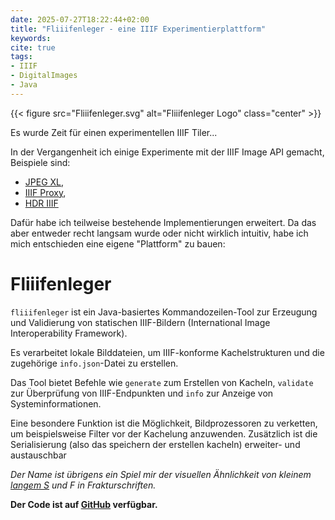 ```yaml
---
date: 2025-07-27T18:22:44+02:00
title: "Fliiifenleger - eine IIIF Experimentierplattform"
keywords:
cite: true
tags:
- IIIF
- DigitalImages
- Java
---
```


{{< figure src="Fliiifenleger.svg" alt="Fliiifenleger Logo" class="center" >}}

Es wurde Zeit für einen experimentellen IIIF Tiler...
<!--more-->

In der Vergangenheit ich einige Experimente mit der IIIF Image API gemacht, Beispiele sind:

* [JPEG XL](https://christianmahnke.de/post/jpeg-xl/),
* [IIIF Proxy](https://christianmahnke.de/post/iiif-proxy/),
* [HDR IIIF](https://christianmahnke.de/post/hdr-iiif/)


Dafür habe ich teilweise bestehende Implementierungen erweitert. Da das aber entweder recht langsam wurde oder nicht wirklich intuitiv, habe ich mich entschieden eine eigene "Plattform" zu bauen:

# Fliiifenleger

`fliiifenleger` ist ein Java-basiertes Kommandozeilen-Tool zur Erzeugung und Validierung von statischen IIIF-Bildern (International Image Interoperability Framework).

Es verarbeitet lokale Bilddateien, um IIIF-konforme Kachelstrukturen und die zugehörige `info.json`-Datei zu erstellen.

Das Tool bietet Befehle wie `generate` zum Erstellen von Kacheln, `validate` zur Überprüfung von IIIF-Endpunkten und `info` zur Anzeige von Systeminformationen.

Eine besondere Funktion ist die Möglichkeit, Bildprozessoren zu verketten, um beispielsweise Filter vor der Kachelung anzuwenden. Zusätzlich ist die Serialisierung (also das speichern der erstellen kacheln) erweiter- und austauschbar

*Der Name ist übrigens ein Spiel mir der visuellen Ähnlichkeit von kleinem [langem S](https://de.wikipedia.org/wiki/Langes_s) und F in Frakturschriften.*

**Der Code ist auf [GitHub](https://github.com/cmahnke/fliiifenleger) verfügbar.**
